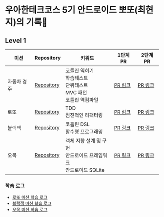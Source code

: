 # 우아한테크코스 5기 안드로이드 뽀또(최현지)의 기록🍪

## Level 1
|미션|Repository|키워드|1단계 PR|2단계 PR|
|---|---|---|---|---|
|자동차 경주|[Repository](https://github.com/woowacourse/kotlin-racingcar/tree/hyunji1203)|코틀린 익히기<br>학습테스트<br>단위테스트<br>MVC 패턴<br>코틀린 역컴파일|[PR 링크](https://github.com/woowacourse/kotlin-racingcar/pull/29)|[PR 링크](https://github.com/woowacourse/kotlin-racingcar/pull/60)|
|로또|[Repository](https://github.com/woowacourse/kotlin-lotto/tree/hyunji1203)|TDD<br>점진적인 리팩터링|[PR 링크](https://github.com/woowacourse/kotlin-lotto/pull/15)|[PR 링크](https://github.com/woowacourse/kotlin-lotto/pull/48)|
|블랙잭|[Repository](https://github.com/woowacourse/kotlin-blackjack)|코틀린 DSL<br>함수형 프로그래밍<br>|[PR 링크](https://github.com/woowacourse/kotlin-blackjack/pull/13)|[PR 링크](https://github.com/woowacourse/kotlin-blackjack/pull/45)|
|오목|[Repository](https://github.com/woowacourse/kotlin-omok/tree/hyunji1203)|객체 지향 설계 및 구현<br>안드로이드 프레임워크<br>안드로이드 SQLite|[PR 링크](https://github.com/woowacourse/kotlin-omok/pull/15)|[PR 링크](https://github.com/woowacourse/kotlin-omok/pull/41)|

### 학습 로그
- [로또 미션 학습 로그](https://prolog.techcourse.co.kr/studylogs/2635)
- [블랙잭 미션 학습 로그](https://prolog.techcourse.co.kr/studylogs/2847)
- [오목 미션 학습 로그](https://prolog.techcourse.co.kr/studylogs/2984)


